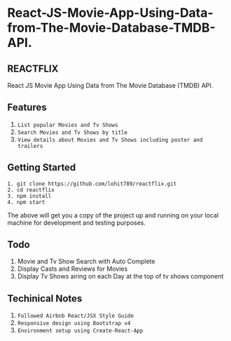 # React-JS-Movie-App-Using-Data-from-The-Movie-Database-TMDB-API.

## REACTFLIX

React JS Movie App Using Data from The Movie Database (TMDB) API.

## Features

1. `List popular Movies and Tv Shows`
2. `Search Movies and Tv Shows by title`
3. `View details about Movies and Tv Shows including poster and trailers`

## Getting Started
```
1. git clone https://github.com/lohit789/reactflix.git
2. cd reactflix
3. npm install
4. npm start
```

The above will get you a copy of the project up and running on your local machine for development and testing purposes.

## Todo

  1. Movie and Tv Show Search with Auto Complete
  2. Display Casts and Reviews for Movies
  3. Display Tv Shows airing on each Day at the top of tv shows component

## Techinical Notes
1. `Followed Airbnb React/JSX Style Guide`
2. `Responsive design using Bootstrap v4`
3. `Environment setup using Create-React-App`

